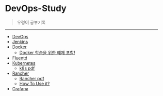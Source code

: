# DevOps-Study
> 우렁이 공부기록

<hr />

- [DevOps](https://github.com/DevOps-StudyRoom/DevOps-Study/blob/main/DevOps.md)
- [Jenkins](https://github.com/DevOps-StudyRoom/DevOps-Study/blob/main/Jenkins/jenkins.md)
- [Docker](https://github.com/DevOps-StudyRoom/DevOps-Study/blob/147c4fe685a699baab7d4f62159d897189de9553/Docker/Docker.md)
  + [Docker 학습을 위한 예제 포함!](https://github.com/DevOps-StudyRoom/DevOps-Study/blob/main/Docker/DockerEx.md)
- [Fluentd](https://github.com/DevOps-StudyRoom/DevOps-Study/blob/main/EFK/Fluentd.md)
- [Kubernetes](https://github.com/DevOps-StudyRoom/DevOps-Study/blob/main/Kubernetes/Kubernetes.md)
  + [k8s pdf](https://github.com/DevOps-StudyRoom/DevOps-Study/blob/main/Kubernetes/k8s.pptx)
- [Rancher](https://github.com/DevOps-StudyRoom/DevOps-Study/blob/main/Rancher/Rancher.md)
  + [Rancher pdf](https://github.com/DevOps-StudyRoom/DevOps-Study/blob/main/Rancher/Rancher.pdf)
  + [How To Use it?](https://github.com/DevOps-StudyRoom/DevOps-Study/blob/main/Rancher/HowtoUseRancher.md)
- [Grafana](https://github.com/DevOps-StudyRoom/DevOps-Study/blob/main/Grafana/grafana.md)
